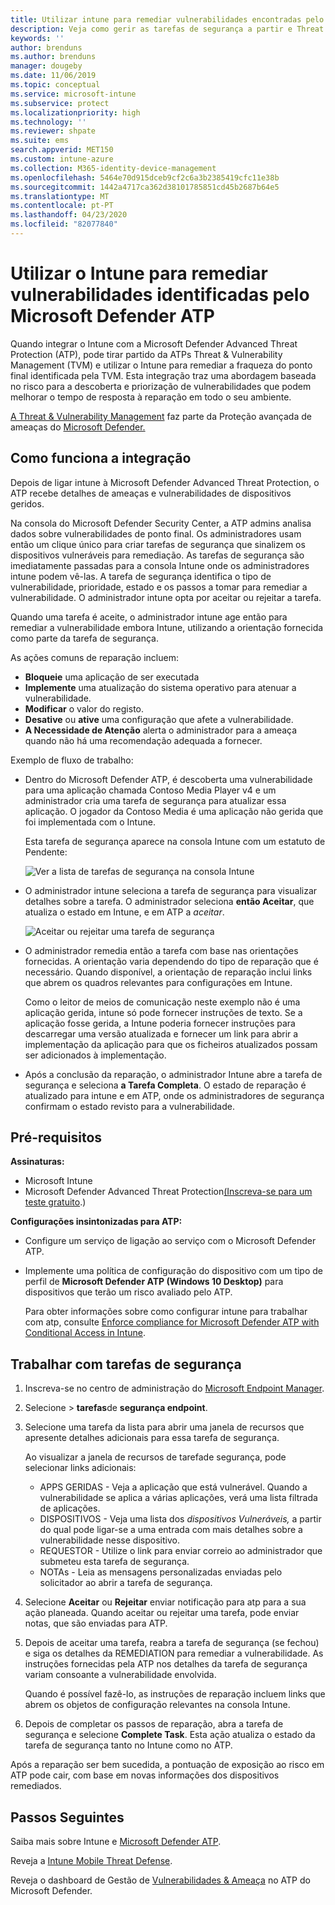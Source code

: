 ```yaml
---
title: Utilizar intune para remediar vulnerabilidades encontradas pelo Microsoft Defender ATP - Azure Microsoft Docs
description: Veja como gerir as tarefas de segurança a partir e Threat & vulnerabilidade Management, parte da Microsoft Defender Advanced Threat Protection (ATP) a partir da consola Intune.
keywords: ''
author: brenduns
ms.author: brenduns
manager: dougeby
ms.date: 11/06/2019
ms.topic: conceptual
ms.service: microsoft-intune
ms.subservice: protect
ms.localizationpriority: high
ms.technology: ''
ms.reviewer: shpate
ms.suite: ems
search.appverid: MET150
ms.custom: intune-azure
ms.collection: M365-identity-device-management
ms.openlocfilehash: 5464e70d915dceb9cf2c6a3b2385419cfc11e38b
ms.sourcegitcommit: 1442a4717ca362d38101785851cd45b2687b64e5
ms.translationtype: MT
ms.contentlocale: pt-PT
ms.lasthandoff: 04/23/2020
ms.locfileid: "82077840"
---
```

# <a name="use-intune-to-remediate-vulnerabilities-identified-by-microsoft-defender-atp"></a>Utilizar o Intune para remediar vulnerabilidades identificadas pelo Microsoft Defender ATP

Quando integrar o Intune com a Microsoft Defender Advanced Threat Protection (ATP), pode tirar partido da ATPs Threat & Vulnerability Management (TVM) e utilizar o Intune para remediar a fraqueza do ponto final identificada pela TVM. Esta integração traz uma abordagem baseada no risco para a descoberta e priorização de vulnerabilidades que podem melhorar o tempo de resposta à reparação em todo o seu ambiente.

[A Threat & Vulnerability Management](https://docs.microsoft.com/windows/security/threat-protection/windows-defender-atp/next-gen-threat-and-vuln-mgt) faz parte da Proteção avançada de ameaças do [Microsoft Defender.](https://docs.microsoft.com/windows/security/threat-protection/windows-defender-atp/windows-defender-advanced-threat-protection)

## <a name="how-integration-works"></a>Como funciona a integração

Depois de ligar intune à Microsoft Defender Advanced Threat Protection, o ATP recebe detalhes de ameaças e vulnerabilidades de dispositivos geridos.

Na consola do Microsoft Defender Security Center, a ATP admins analisa dados sobre vulnerabilidades de ponto final. Os administradores usam então um clique único para criar tarefas de segurança que sinalizem os dispositivos vulneráveis para remediação. As tarefas de segurança são imediatamente passadas para a consola Intune onde os administradores intune podem vê-las. A tarefa de segurança identifica o tipo de vulnerabilidade, prioridade, estado e os passos a tomar para remediar a vulnerabilidade. O administrador intune opta por aceitar ou rejeitar a tarefa.

Quando uma tarefa é aceite, o administrador intune age então para remediar a vulnerabilidade embora Intune, utilizando a orientação fornecida como parte da tarefa de segurança.

As ações comuns de reparação incluem:

- **Bloqueie** uma aplicação de ser executada
- **Implemente** uma atualização do sistema operativo para atenuar a vulnerabilidade.
- **Modificar** o valor do registo.
- **Desative** ou **ative** uma configuração que afete a vulnerabilidade.
- **A Necessidade de Atenção** alerta o administrador para a ameaça quando não há uma recomendação adequada a fornecer.

Exemplo de fluxo de trabalho:

- Dentro do Microsoft Defender ATP, é descoberta uma vulnerabilidade para uma aplicação chamada Contoso Media Player v4 e um administrador cria uma tarefa de segurança para atualizar essa aplicação. O jogador da Contoso Media é uma aplicação não gerida que foi implementada com o Intune.

  Esta tarefa de segurança aparece na consola Intune com um estatuto de Pendente:

  ![Ver a lista de tarefas de segurança na consola Intune](./media/atp-manage-vulnerabilities/temp-security-tasks.png)

- O administrador intune seleciona a tarefa de segurança para visualizar detalhes sobre a tarefa.  O administrador seleciona **então Aceitar**, que atualiza o estado em Intune, e em ATP a *aceitar*.

  ![Aceitar ou rejeitar uma tarefa de segurança](./media/atp-manage-vulnerabilities/temp-accept-task.png)

- O administrador remedia então a tarefa com base nas orientações fornecidas. A orientação varia dependendo do tipo de reparação que é necessário. Quando disponível, a orientação de reparação inclui links que abrem os quadros relevantes para configurações em Intune.

  Como o leitor de meios de comunicação neste exemplo não é uma aplicação gerida, intune só pode fornecer instruções de texto. Se a aplicação fosse gerida, a Intune poderia fornecer instruções para descarregar uma versão atualizada e fornecer um link para abrir a implementação da aplicação para que os ficheiros atualizados possam ser adicionados à implementação.

- Após a conclusão da reparação, o administrador Intune abre a tarefa de segurança e seleciona **a Tarefa Completa**.  O estado de reparação é atualizado para intune e em ATP, onde os administradores de segurança confirmam o estado revisto para a vulnerabilidade.

## <a name="prerequisites"></a>Pré-requisitos  

**Assinaturas:**

- Microsoft Intune  
- Microsoft Defender Advanced Threat Protection[(Inscreva-se para um teste gratuito](https://www.microsoft.com/WindowsForBusiness/windows-atp?ocid=docs-wdatp-main-abovefoldlink).)

**Configurações insintonizadas para ATP:**

- Configure um serviço de ligação ao serviço com o Microsoft Defender ATP.
- Implemente uma política de configuração do dispositivo com um tipo de perfil de **Microsoft Defender ATP (Windows 10 Desktop)** para dispositivos que terão um risco avaliado pelo ATP.

  Para obter informações sobre como configurar intune para trabalhar com atp, consulte [Enforce compliance for Microsoft Defender ATP with Conditional Access in Intune](advanced-threat-protection.md#enable-microsoft-defender-atp-in-intune).

## <a name="work-with-security-tasks"></a>Trabalhar com tarefas de segurança

1. Inscreva-se no centro de administração do [Microsoft Endpoint Manager](https://go.microsoft.com/fwlink/?linkid=2109431).

2. Selecione > **tarefas**de **segurança endpoint**.

3. Selecione uma tarefa da lista para abrir uma janela de recursos que apresente detalhes adicionais para essa tarefa de segurança.

   Ao visualizar a janela de recursos de tarefade segurança, pode selecionar links adicionais:

   - APPS GERIDAS - Veja a aplicação que está vulnerável. Quando a vulnerabilidade se aplica a várias aplicações, verá uma lista filtrada de aplicações.
   - DISPOSITIVOS - Veja uma lista dos *dispositivos Vulneráveis,* a partir do qual pode ligar-se a uma entrada com mais detalhes sobre a vulnerabilidade nesse dispositivo.
   - REQUESTOR - Utilize o link para enviar correio ao administrador que submeteu esta tarefa de segurança.
   - NOTAs - Leia as mensagens personalizadas enviadas pelo solicitador ao abrir a tarefa de segurança.

4. Selecione **Aceitar** ou **Rejeitar** enviar notificação para atp para a sua ação planeada. Quando aceitar ou rejeitar uma tarefa, pode enviar notas, que são enviadas para ATP.

5. Depois de aceitar uma tarefa, reabra a tarefa de segurança (se fechou) e siga os detalhes da REMEDIATION para remediar a vulnerabilidade. As instruções fornecidas pela ATP nos detalhes da tarefa de segurança variam consoante a vulnerabilidade envolvida.

   Quando é possível fazê-lo, as instruções de reparação incluem links que abrem os objetos de configuração relevantes na consola Intune.

6. Depois de completar os passos de reparação, abra a tarefa de segurança e selecione **Complete Task**.  Esta ação atualiza o estado da tarefa de segurança tanto no Intune como no ATP.

Após a reparação ser bem sucedida, a pontuação de exposição ao risco em ATP pode cair, com base em novas informações dos dispositivos remediados.

## <a name="next-steps"></a>Passos Seguintes
Saiba mais sobre Intune e [Microsoft Defender ATP](advanced-threat-protection.md).

Reveja a [Intune Mobile Threat Defense](mobile-threat-defense.md).

Reveja o dashboard de Gestão de [Vulnerabilidades & Ameaça](https://docs.microsoft.com/windows/security/threat-protection/windows-defender-atp/tvm-dashboard-insights) no ATP do Microsoft Defender.

